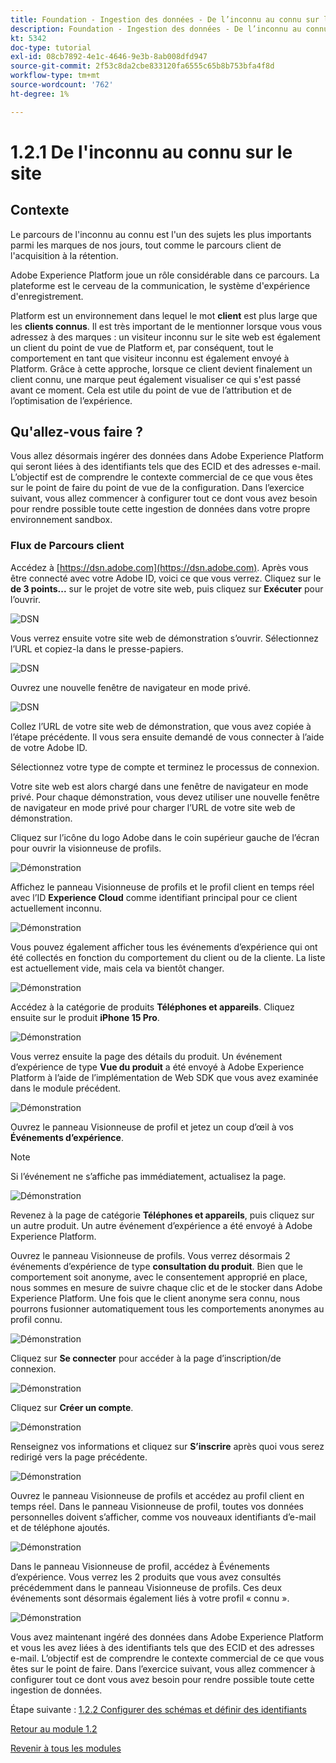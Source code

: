 ```yaml
---
title: Foundation - Ingestion des données - De l’inconnu au connu sur le site web
description: Foundation - Ingestion des données - De l’inconnu au connu sur le site web
kt: 5342
doc-type: tutorial
exl-id: 08cb7892-4e1c-4646-9e3b-8ab008dfd947
source-git-commit: 2f53c8da2cbe833120fa6555c65b8b753bfa4f8d
workflow-type: tm+mt
source-wordcount: '762'
ht-degree: 1%

---
```


# 1.2.1 De l&#39;inconnu au connu sur le site

## Contexte

Le parcours de l&#39;inconnu au connu est l&#39;un des sujets les plus importants parmi les marques de nos jours, tout comme le parcours client de l&#39;acquisition à la rétention.

Adobe Experience Platform joue un rôle considérable dans ce parcours. La plateforme est le cerveau de la communication, le système d&#39;expérience d&#39;enregistrement.

Platform est un environnement dans lequel le mot **client** est plus large que les **clients connus**. Il est très important de le mentionner lorsque vous vous adressez à des marques : un visiteur inconnu sur le site web est également un client du point de vue de Platform et, par conséquent, tout le comportement en tant que visiteur inconnu est également envoyé à Platform. Grâce à cette approche, lorsque ce client devient finalement un client connu, une marque peut également visualiser ce qui s&#39;est passé avant ce moment. Cela est utile du point de vue de l’attribution et de l’optimisation de l’expérience.

## Qu&#39;allez-vous faire ?

Vous allez désormais ingérer des données dans Adobe Experience Platform qui seront liées à des identifiants tels que des ECID et des adresses e-mail. L’objectif est de comprendre le contexte commercial de ce que vous êtes sur le point de faire du point de vue de la configuration. Dans l’exercice suivant, vous allez commencer à configurer tout ce dont vous avez besoin pour rendre possible toute cette ingestion de données dans votre propre environnement sandbox.

### Flux de Parcours client

Accédez à [https://dsn.adobe.com](https://dsn.adobe.com). Après vous être connecté avec votre Adobe ID, voici ce que vous verrez. Cliquez sur le **de 3 points...** sur le projet de votre site web, puis cliquez sur **Exécuter** pour l’ouvrir.

![DSN ](./../../datacollection/module1.1/images/web8.png)

Vous verrez ensuite votre site web de démonstration s’ouvrir. Sélectionnez l’URL et copiez-la dans le presse-papiers.

![DSN ](./../../gettingstarted/gettingstarted/images/web3.png)

Ouvrez une nouvelle fenêtre de navigateur en mode privé.

![DSN ](./../../gettingstarted/gettingstarted/images/web4.png)

Collez l’URL de votre site web de démonstration, que vous avez copiée à l’étape précédente. Il vous sera ensuite demandé de vous connecter à l’aide de votre Adobe ID.

Sélectionnez votre type de compte et terminez le processus de connexion.

Votre site web est alors chargé dans une fenêtre de navigateur en mode privé. Pour chaque démonstration, vous devez utiliser une nouvelle fenêtre de navigateur en mode privé pour charger l’URL de votre site web de démonstration.

Cliquez sur l’icône du logo Adobe dans le coin supérieur gauche de l’écran pour ouvrir la visionneuse de profils.

![Démonstration](./images/pv1.png)

Affichez le panneau Visionneuse de profils et le profil client en temps réel avec l’ID **Experience Cloud** comme identifiant principal pour ce client actuellement inconnu.

![Démonstration](./images/pv2.png)

Vous pouvez également afficher tous les événements d’expérience qui ont été collectés en fonction du comportement du client ou de la cliente. La liste est actuellement vide, mais cela va bientôt changer.

![Démonstration](./images/pv3.png)

Accédez à la catégorie de produits **Téléphones et appareils**. Cliquez ensuite sur le produit **iPhone 15 Pro**.

![Démonstration](./images/pv4.png)

Vous verrez ensuite la page des détails du produit. Un événement d’expérience de type **Vue du produit** a été envoyé à Adobe Experience Platform à l’aide de l’implémentation de Web SDK que vous avez examinée dans le module précédent.

![Démonstration](./images/pv5.png)

Ouvrez le panneau Visionneuse de profil et jetez un coup d’œil à vos **Événements d’expérience**.

>[!NOTE]
>
>Si l’événement ne s’affiche pas immédiatement, actualisez la page.

![Démonstration](./images/pv6.png)

Revenez à la page de catégorie **Téléphones et appareils**, puis cliquez sur un autre produit. Un autre événement d’expérience a été envoyé à Adobe Experience Platform.

Ouvrez le panneau Visionneuse de profils. Vous verrez désormais 2 événements d’expérience de type **consultation du produit**. Bien que le comportement soit anonyme, avec le consentement approprié en place, nous sommes en mesure de suivre chaque clic et de le stocker dans Adobe Experience Platform. Une fois que le client anonyme sera connu, nous pourrons fusionner automatiquement tous les comportements anonymes au profil connu.

![Démonstration](./images/pv7.png)

Cliquez sur **Se connecter** pour accéder à la page d’inscription/de connexion.

![Démonstration](./images/pv8.png)

Cliquez sur **Créer un compte**.

![Démonstration](./images/pv9.png)

Renseignez vos informations et cliquez sur **S’inscrire** après quoi vous serez redirigé vers la page précédente.

![Démonstration](./images/pv10.png)

Ouvrez le panneau Visionneuse de profils et accédez au profil client en temps réel. Dans le panneau Visionneuse de profil, toutes vos données personnelles doivent s’afficher, comme vos nouveaux identifiants d’e-mail et de téléphone ajoutés.

![Démonstration](./images/pv11.png)

Dans le panneau Visionneuse de profil, accédez à Événements d’expérience. Vous verrez les 2 produits que vous avez consultés précédemment dans le panneau Visionneuse de profils. Ces deux événements sont désormais également liés à votre profil « connu ».

![Démonstration](./images/pv12.png)

Vous avez maintenant ingéré des données dans Adobe Experience Platform et vous les avez liées à des identifiants tels que des ECID et des adresses e-mail. L’objectif est de comprendre le contexte commercial de ce que vous êtes sur le point de faire. Dans l’exercice suivant, vous allez commencer à configurer tout ce dont vous avez besoin pour rendre possible toute cette ingestion de données.

Étape suivante : [1.2.2 Configurer des schémas et définir des identifiants](./ex2.md)

[Retour au module 1.2](./data-ingestion.md)

[Revenir à tous les modules](../../../overview.md)
